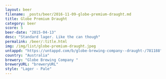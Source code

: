 ```yaml
---
layout: beer
filename: _posts/beer/2016-11-09-globe-premium-draught.md
title: Globe Premium Draught
category: beer
score: 5
beer-date: "2015-04-13"
desc: "Standard lager. Like the can though"
permalink: /beer/:title.html
img: /img/list/globe-premium-draught.jpeg
untappd: "https://untappd.com/b/globe-brewing-company--draught-/781188"
country: "Australia"
brewery: "Globe Brewing Company "
breweryURL: "breweryURL"
style: "Lager - Pale"
---
```

